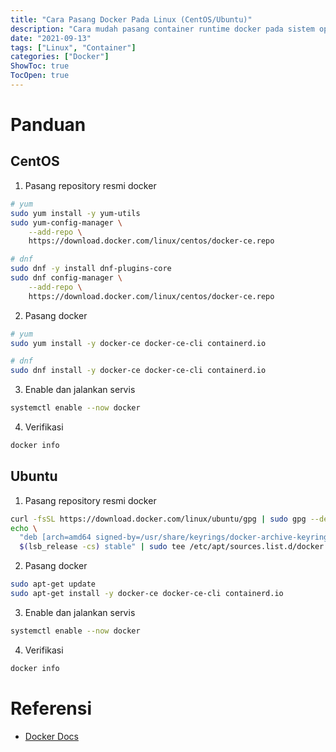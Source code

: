 ```yaml
---
title: "Cara Pasang Docker Pada Linux (CentOS/Ubuntu)"
description: "Cara mudah pasang container runtime docker pada sistem operasi linux"
date: "2021-09-13"
tags: ["Linux", "Container"]
categories: ["Docker"]
ShowToc: true
TocOpen: true
---
```


# Panduan
## CentOS
1. Pasang repository resmi docker
```bash
# yum
sudo yum install -y yum-utils
sudo yum-config-manager \
    --add-repo \
    https://download.docker.com/linux/centos/docker-ce.repo

# dnf
sudo dnf -y install dnf-plugins-core
sudo dnf config-manager \
    --add-repo \
    https://download.docker.com/linux/centos/docker-ce.repo
```

2. Pasang docker
```bash
# yum
sudo yum install -y docker-ce docker-ce-cli containerd.io

# dnf
sudo dnf install -y docker-ce docker-ce-cli containerd.io
```

3. Enable dan jalankan servis
```bash
systemctl enable --now docker
```

4. Verifikasi
```bash
docker info
```

## Ubuntu
1. Pasang repository resmi docker
```bash
curl -fsSL https://download.docker.com/linux/ubuntu/gpg | sudo gpg --dearmor -o /usr/share/keyrings/docker-archive-keyring.gpg
echo \
  "deb [arch=amd64 signed-by=/usr/share/keyrings/docker-archive-keyring.gpg] https://download.docker.com/linux/ubuntu \
  $(lsb_release -cs) stable" | sudo tee /etc/apt/sources.list.d/docker.list > /dev/null
```

2. Pasang docker
```bash
sudo apt-get update
sudo apt-get install -y docker-ce docker-ce-cli containerd.io
```

3. Enable dan jalankan servis
```bash
systemctl enable --now docker
```

4. Verifikasi
```bash
docker info
```

# Referensi
- [Docker Docs](https://docs.docker.com/engine/install/)